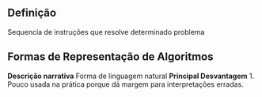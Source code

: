 ## Definição
Sequencia de instruções que resolve determinado problema
## Formas de Representação de Algoritmos

**Descrição narrativa**
	Forma de linguagem natural
	**Principal Desvantagem**
	1. Pouco usada na prática  porque dá margem para interpretações erradas.




